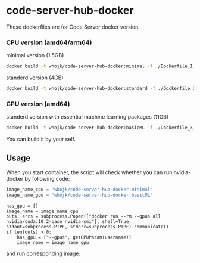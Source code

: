 # code-server-hub-docker

These dockerfiles are for Code Server docker version.

### CPU version (amd64/arm64)
minimal version (1.5GB)
```bash
docker build -t whojk/code-server-hub-docker:minimal -f ./Dockerfile_1_minimal .
```

standerd version (4GB)
```bash
docker build -t whojk/code-server-hub-docker:standerd -f ./Dockerfile_2_standard .
```

### GPU version (amd64)
standerd version with essential machine learning packages (11GB)
```bash
docker build -t whojk/code-server-hub-docker:basicML -f ./Dockerfile_3_basicML .
```

You can build it by your self.


## Usage
When you start container, the script will check whether you can run nvidia-docker by following code:

```python
image_name_cpu = "whojk/code-server-hub-docker:minimal"
image_name_gpu = "whojk/code-server-hub-docker:basicML"
```
```python3
has_gpu = []
image_name = image_name_cpu
outs, errs = subprocess.Popen(["docker run --rm --gpus all nvidia/cuda:10.2-base nvidia-smi"], shell=True, stdout=subprocess.PIPE, stderr=subprocess.PIPE).communicate()
if len(outs) > 0:
    has_gpu = ["--gpus", getGPUParam(username)]
    image_name = image_name_gpu
```
and run corresponding image.
